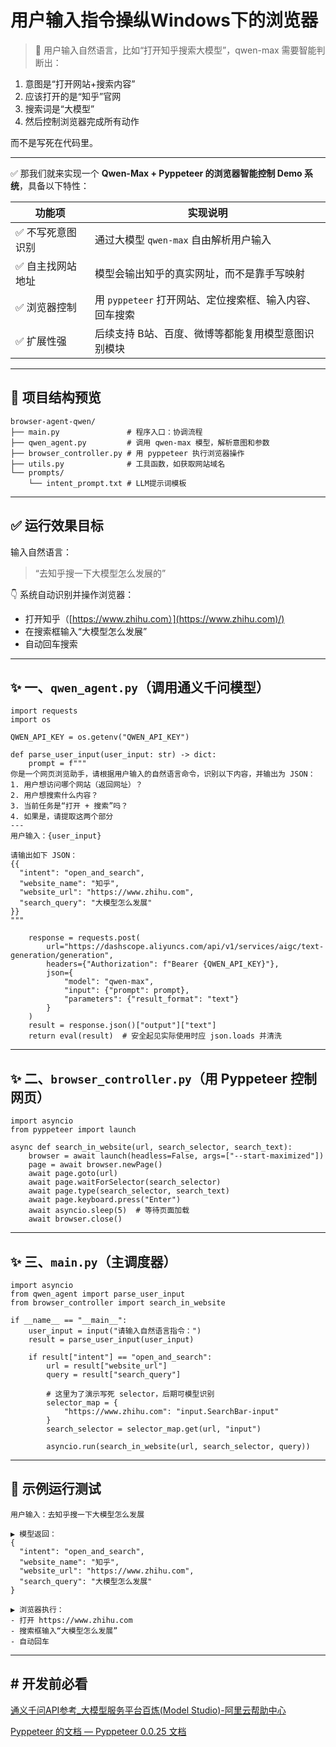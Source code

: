 # 用户输入指令操纵Windows下的浏览器



> 🧠 用户输入自然语言，比如“打开知乎搜索大模型”，qwen-max 需要智能判断出：

1. 意图是“打开网站+搜索内容”
2. 应该打开的是“知乎”官网
3. 搜索词是“大模型”
4. 然后控制浏览器完成所有动作

而不是写死在代码里。

------

✅ 那我们就来实现一个 **Qwen-Max + Pyppeteer 的浏览器智能控制 Demo 系统**，具备以下特性：

| 功能项           | 实现说明                                                |
| ---------------- | ------------------------------------------------------- |
| ✅ 不写死意图识别 | 通过大模型 `qwen-max` 自由解析用户输入                  |
| ✅ 自主找网站地址 | 模型会输出知乎的真实网址，而不是靠手写映射              |
| ✅ 浏览器控制     | 用 `pyppeteer` 打开网站、定位搜索框、输入内容、回车搜索 |
| ✅ 扩展性强       | 后续支持 B站、百度、微博等都能复用模型意图识别模块      |

------

## 🧱 项目结构预览

```
browser-agent-qwen/
├── main.py               # 程序入口：协调流程
├── qwen_agent.py         # 调用 qwen-max 模型，解析意图和参数
├── browser_controller.py # 用 pyppeteer 执行浏览器操作
├── utils.py              # 工具函数，如获取网站域名
└── prompts/
    └── intent_prompt.txt # LLM提示词模板
```

------

## ✅ 运行效果目标

输入自然语言：

> “去知乎搜一下大模型怎么发展的”

👇 系统自动识别并操作浏览器：

- 打开知乎（[https://www.zhihu.com）](https://www.zhihu.com)/)
- 在搜索框输入“大模型怎么发展”
- 自动回车搜索

------

## ✨ 一、`qwen_agent.py`（调用通义千问模型）

```
import requests
import os

QWEN_API_KEY = os.getenv("QWEN_API_KEY")

def parse_user_input(user_input: str) -> dict:
    prompt = f"""
你是一个网页浏览助手，请根据用户输入的自然语言命令，识别以下内容，并输出为 JSON：
1. 用户想访问哪个网站（返回网址）？
2. 用户想搜索什么内容？
3. 当前任务是“打开 + 搜索”吗？
4. 如果是，请提取这两个部分
---
用户输入：{user_input}

请输出如下 JSON：
{{
  "intent": "open_and_search",
  "website_name": "知乎",
  "website_url": "https://www.zhihu.com",
  "search_query": "大模型怎么发展"
}}
"""

    response = requests.post(
        url="https://dashscope.aliyuncs.com/api/v1/services/aigc/text-generation/generation",
        headers={"Authorization": f"Bearer {QWEN_API_KEY}"},
        json={
            "model": "qwen-max",
            "input": {"prompt": prompt},
            "parameters": {"result_format": "text"}
        }
    )
    result = response.json()["output"]["text"]
    return eval(result)  # 安全起见实际使用时应 json.loads 并清洗
```

------

## ✨ 二、`browser_controller.py`（用 Pyppeteer 控制网页）

```
import asyncio
from pyppeteer import launch

async def search_in_website(url, search_selector, search_text):
    browser = await launch(headless=False, args=["--start-maximized"])
    page = await browser.newPage()
    await page.goto(url)
    await page.waitForSelector(search_selector)
    await page.type(search_selector, search_text)
    await page.keyboard.press("Enter")
    await asyncio.sleep(5)  # 等待页面加载
    await browser.close()
```

------

## ✨ 三、`main.py`（主调度器）

```
import asyncio
from qwen_agent import parse_user_input
from browser_controller import search_in_website

if __name__ == "__main__":
    user_input = input("请输入自然语言指令：")
    result = parse_user_input(user_input)

    if result["intent"] == "open_and_search":
        url = result["website_url"]
        query = result["search_query"]

        # 这里为了演示写死 selector，后期可模型识别
        selector_map = {
            "https://www.zhihu.com": "input.SearchBar-input"
        }
        search_selector = selector_map.get(url, "input")

        asyncio.run(search_in_website(url, search_selector, query))
```

------

## 🧪 示例运行测试

```
用户输入：去知乎搜一下大模型怎么发展

▶ 模型返回：
{
  "intent": "open_and_search",
  "website_name": "知乎",
  "website_url": "https://www.zhihu.com",
  "search_query": "大模型怎么发展"
}

▶ 浏览器执行：
- 打开 https://www.zhihu.com
- 搜索框输入“大模型怎么发展”
- 自动回车
```

------

## # 开发前必看

[通义千问API参考_大模型服务平台百炼(Model Studio)-阿里云帮助中心](https://help.aliyun.com/zh/model-studio/use-qwen-by-calling-api)

[Pyppeteer 的文档 — Pyppeteer 0.0.25 文档](https://miyakogi.github.io/pyppeteer/)